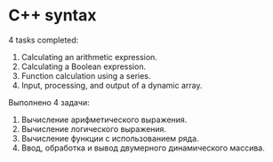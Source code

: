 # C++ syntax
4 tasks completed: 
  1) Calculating an arithmetic expression.
  2) Calculating a Boolean expression. 
  3) Function calculation using a series.
  4) Input, processing, and output of a  dynamic array.

Выполнено 4 задачи: 
  1) Вычисление арифметического выражения. 
  2) Вычисление логического выражения. 
  3) Вычисление функции с использованием ряда.
  4) Ввод, обработка и вывод двумерного динамического массива.
